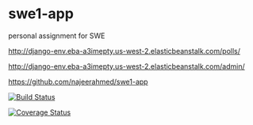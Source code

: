 # swe1-app
 personal assignment for SWE

 http://django-env.eba-a3imepty.us-west-2.elasticbeanstalk.com/polls/

 http://django-env.eba-a3imepty.us-west-2.elasticbeanstalk.com/admin/

 https://github.com/najeerahmed/swe1-app


[![Build Status](https://app.travis-ci.com/najeerahmed/swe1-app.svg?branch=main)](https://app.travis-ci.com/najeerahmed/swe1-app)

[![Coverage Status](https://coveralls.io/repos/github/najeerahmed/swe1-app/badge.svg?branch=main)](https://coveralls.io/github/najeerahmed/swe1-app?branch=main)